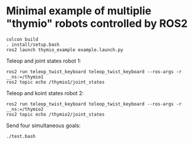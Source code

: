 # Minimal example of multiplie "thymio" robots controlled by ROS2

```
colcon build
. install/setup.bash
ros2 launch thymio_example example.launch.py
```

Teleop and joint states robot 1:
```
ros2 run teleop_twist_keyboard teleop_twist_keyboard --ros-args -r __ns:=/thymio1
ros2 topic echo /thymio1/joint_states
```

Teleop and koint states robot 2:
```
ros2 run teleop_twist_keyboard teleop_twist_keyboard --ros-args -r __ns:=/thymio2
ros2 topic echo /thymio2/joint_states
```

Send four simultaneous goals:
```
./test.bash
```
